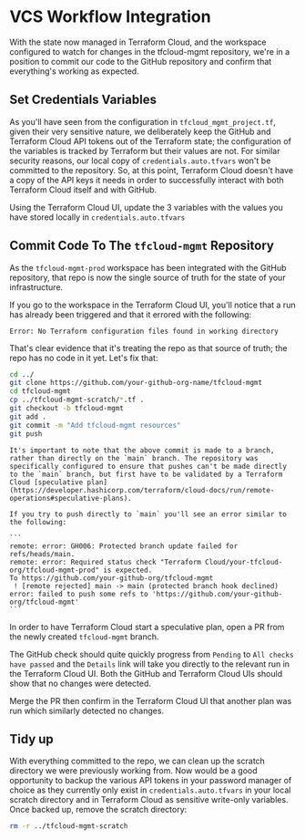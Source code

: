 # VCS Workflow Integration

With the state now managed in Terraform Cloud, and the workspace configured to watch for changes in the tfcloud-mgmt repository, we're in a position to commit our code to the GitHub repository and confirm that everything's working as expected.

## Set Credentials Variables

As you'll have seen from the configuration in `tfcloud_mgmt_project.tf`, given their very sensitive nature, we deliberately keep the GitHub and Terraform Cloud API tokens out of the Terraform state; the configuration of the variables is tracked by Terraform but their values are not. For similar security reasons, our local copy of `credentials.auto.tfvars` won't be committed to the repository. So, at this point, Terraform Cloud doesn't have a copy of the API keys it needs in order to successfully interact with both Terraform Cloud itself and with GitHub.

Using the Terraform Cloud UI, update the 3 variables with the values you have stored locally in `credentials.auto.tfvars`

## Commit Code To The `tfcloud-mgmt` Repository

As the `tfcloud-mgmt-prod` workspace has been integrated with the GitHub repository, that repo is now the single source of truth for the state of your infrastructure.

If you go to the workspace in the Terraform Cloud UI, you'll notice that a run has already been triggered and that it errored with the following:

`Error: No Terraform configuration files found in working directory`

That's clear evidence that it's treating the repo as that source of truth; the repo has no code in it yet. Let's fix that:

```sh
cd ../
git clone https://github.com/your-github-org-name/tfcloud-mgmt
cd tfcloud-mgmt
cp ../tfcloud-mgmt-scratch/*.tf .
git checkout -b tfcloud-mgmt
git add .
git commit -m "Add tfcloud-mgmt resources"
git push
```

````admonish note
It's important to note that the above commit is made to a branch, rather than directly on the `main` branch. The repository was specifically configured to ensure that pushes can't be made directly to the `main` branch, but first have to be validated by a Terraform Cloud [speculative plan](https://developer.hashicorp.com/terraform/cloud-docs/run/remote-operations#speculative-plans).

If you try to push directly to `main` you'll see an error similar to the following:

```
remote: error: GH006: Protected branch update failed for refs/heads/main.
remote: error: Required status check "Terraform Cloud/your-tfcloud-org/tfcloud-mgmt-prod" is expected.
To https://github.com/your-github-org/tfcloud-mgmt
 ! [remote rejected] main -> main (protected branch hook declined)
error: failed to push some refs to 'https://github.com/your-github-org/tfcloud-mgmt'
```
````

In order to have Terraform Cloud start a speculative plan, open a PR from the newly created `tfcloud-mgmt` branch.

The GitHub check should quite quickly progress from `Pending` to `All checks have passed` and the `Details` link will take you directly to the relevant run in the Terraform Cloud UI. Both the GitHub and Terraform Cloud UIs should show that no changes were detected.

Merge the PR then confirm in the Terraform Cloud UI that another plan was run which similarly detected no changes.

## Tidy up

With everything committed to the repo, we can clean up the scratch directory we were previously working from. Now would be a good opportunity to backup the various API tokens in your password manager of choice as they currently only exist in `credentials.auto.tfvars` in your local scratch directory and in Terraform Cloud as sensitive write-only variables. Once backed up, remove the scratch directory:

```sh
rm -r ../tfcloud-mgmt-scratch
```
